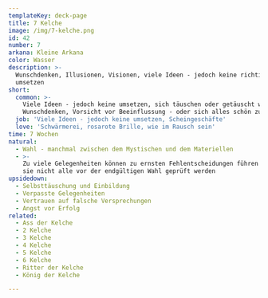 ```yaml
---
templateKey: deck-page
title: 7 Kelche
image: /img/7-kelche.png
id: 42
number: 7
arkana: Kleine Arkana
color: Wasser
description: >-
  Wunschdenken, Illusionen, Visionen, viele Ideen - jedoch keine richtig
  umsetzen
short:
  common: >-
    Viele Ideen - jedoch keine umsetzen, sich täuschen oder getäuscht werden,
    Wunschdenken, Vorsicht vor Beeinflussung - oder sich alles schön zu reden
  job: 'Viele Ideen - jedoch keine umsetzen, Scheingeschäfte'
  love: 'Schwärmerei, rosarote Brille, wie im Rausch sein'
time: 7 Wochen
natural:
  - Wahl - manchmal zwischen dem Mystischen und dem Materiellen
  - >-
    Zu viele Gelegenheiten können zu ernsten Fehlentscheidungen führen - wenn
    sie nicht alle vor der endgültigen Wahl geprüft werden
upsidedown:
  - Selbsttäuschung und Einbildung
  - Verpasste Gelegenheiten
  - Vertrauen auf falsche Versprechungen
  - Angst vor Erfolg
related:
  - Ass der Kelche
  - 2 Kelche
  - 3 Kelche
  - 4 Kelche
  - 5 Kelche
  - 6 Kelche
  - Ritter der Kelche
  - König der Kelche

---
```


